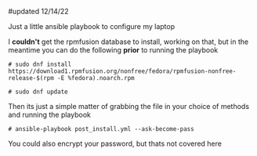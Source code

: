 #updated 12/14/22

Just a little ansible playbook to configure my laptop

I **couldn't** get the rpmfusion database to install, working on that, but in the meantime you can do the following **prior** to running the playbook

    # sudo dnf install https://download1.rpmfusion.org/nonfree/fedora/rpmfusion-nonfree-release-$(rpm -E %fedora).noarch.rpm

    # sudo dnf update

Then its just a simple matter of grabbing the file in your choice of methods and running the playbook

    # ansible-playbook post_install.yml --ask-become-pass

You could also encrypt your password, but thats not covered here  